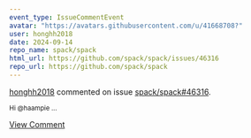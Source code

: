 ```yaml
---
event_type: IssueCommentEvent
avatar: "https://avatars.githubusercontent.com/u/41668708?"
user: honghh2018
date: 2024-09-14
repo_name: spack/spack
html_url: https://github.com/spack/spack/issues/46316
repo_url: https://github.com/spack/spack
---
```


<a href='https://github.com/honghh2018' target='_blank'>honghh2018</a> commented on issue <a href='https://github.com/spack/spack/issues/46316' target='_blank'>spack/spack#46316</a>.

<small>Hi @haampie ...</small>

<a href='https://github.com/spack/spack/issues/46316' target='_blank'>View Comment</a>